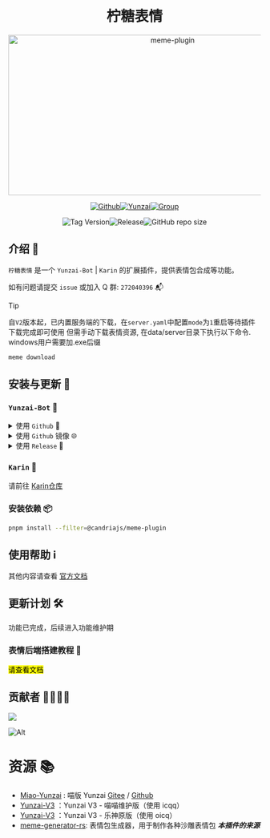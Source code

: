 # <h1 align="center">柠糖表情</h1>

<div align="center">
<!-- <img src="https://api.wuliya.cn/api/count?name=meme-plugin&type=img&theme=gelbooru" alt="柠糖表情"> -->

<img src="https://socialify.git.ci/CandriaJS/meme-plugin/image?description=1&forks=1&issues=1&language=1&name=1&owner=1&pulls=1&stargazers=1&theme=Light" alt="meme-plugin" width="640" height="320" />

<a href="https://github.com/CandriaJS/meme-plugin"><img src="https://img.shields.io/badge/Github-柠糖表情-black?style=flat-square&logo=github" alt="Github"></a><a href="https://gitee.com/Le-niao/Yunzai-Bot"><img src="https://img.shields.io/badge/云崽-v3.0.0-black?style=flat-square&logo=dependabot" alt="Yunzai"></a><a href="https://qm.qq.com/q/gBs8Ri3nIQ"><img src="https://img.shields.io/badge/group-272040396-blue" alt="Group"></a>

<img alt="Tag Version" src="https://badgen.net/github/tag/CandriaJS/meme-plugin"><img alt="Release" src="https://badgen.net/github/release/CandriaJS/meme-plugin/stable"><img alt="GitHub repo size" src="https://img.shields.io/github/repo-size/CandriaJS/meme-plugin">


</div>

## 介绍 📝
`柠糖表情` 是一个 `Yunzai-Bot` | `Karin` 的扩展插件，提供表情包合成等功能。

如有问题请提交 `issue` 或加入 Q 群: `272040396` 📬

>[!TIP]
>自`V2`版本起，已内置服务端的下载，在`server.yaml`中配置`mode`为`1`重启等待插件下载完成即可使用
>但需手动下载表情资源, 在data/server目录下执行以下命令. windows用户需要加.exe后缀
>```bash
>meme download
>```


## 安装与更新 🔧

### <code>Yunzai-Bot</code> 🚀
   
<details>
<summary>使用 <code>Github</code> 🐙</summary>

```bash
git clone --depth=1 https://github.com/CandriaJS/meme-plugin ./plugins/meme-plugin/
```
</details>
<details>
<summary>使用 <code>Github</code> 镜像 🌐</summary>

```bash
git clone --depth=1 https://gh.wuliya.xin/https://github.com/CandriaJS/meme-plugin ./plugins/meme-plugin/
```
</details>
<details>
<summary> 使用 <code>Release</code> 🔨</summary>

在 [Release](https://github.com/CandriaJS/meme-plugin/releases/latest) 页面下载最新版本，解压后修改文件夹名称为 `meme-plugin` 然后放入 `plugins` 文件夹中即可使用。

**虽然此方式能够使用，不利于后续升级，故不推荐使用 🔔**
</details>

### <code>Karin</code> 🤖
请前往 [Karin仓库](https://github.com/CandriaJS/karin-plugin-meme)

### 安装依赖 📦
```bash
pnpm install --filter=@candriajs/meme-plugin
```

## 使用帮助 ℹ️
其他内容请查看 [官方文档](https://docs.wuliya.cn/candria/meme)

## 更新计划 🛠

功能已完成，后续进入功能维护期

### 表情后端搭建教程 🌟
<mark>请查看文档</mark>

## 贡献者 👨‍💻👩‍💻

<a href="https://github.com/CandriaJS/meme-plugin/graphs/contributors">
  <img src="https://contrib.rocks/image?repo=CandriaJS/meme-plugin" />
</a>

![Alt](https://repobeats.axiom.co/api/embed/04d06e4e2d0cdfb7ef436a681dee7a2c83f199a6.svg "Repobeats analytics image")

# 资源 📚

- [Miao-Yunzai](https://github.com/yoimiya-kokomi/Miao-Yunzai) : 喵版 Yunzai [Gitee](https://gitee.com/yoimiya-kokomi/Miao-Yunzai) / [Github](https://github.com/yoimiya-kokomi/Miao-Yunzai)
- [Yunzai-V3](https://github.com/yoimiya-kokomi/Yunzai-Bot) ：Yunzai V3 - 喵喵维护版（使用 icqq）
- [Yunzai-V3](https://gitee.com/Le-niao/Yunzai-Bot) ：Yunzai V3 - 乐神原版（使用 oicq）
- [meme-generator-rs](https://github.com/MeetWq/meme-generator-rs): 表情包生成器，用于制作各种沙雕表情包 ***本插件的来源***
